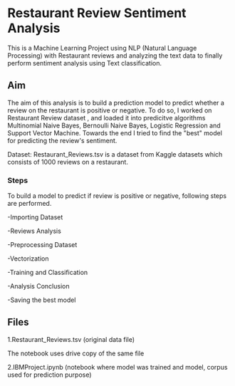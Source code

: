 # Restaurant Review Sentiment Analysis
This is a Machine Learning Project using NLP (Natural Language Processing) with Restaurant reviews and analyzing the text data to finally perform sentiment analysis using Text classification.

## Aim
The aim of this analysis is to build a prediction model to predict whether a review on the restaurant is positive or negative. To do so, I worked on Restaurant Review dataset , and loaded it into predicitve algorithms Multinomial Naive Bayes, Bernoulli Naive Bayes, Logistic Regression and Support Vector Machine. Towards the end I tried to find the "best" model for predicting the review's sentiment.

Dataset: Restaurant_Reviews.tsv is a dataset from Kaggle datasets which consists of 1000 reviews on a restaurant.

### Steps
To build a model to predict if review is positive or negative, following steps are performed.

-Importing Dataset

-Reviews Analysis

-Preprocessing Dataset

-Vectorization

-Training and Classification

-Analysis Conclusion

-Saving the best model

## Files
1.Restaurant_Reviews.tsv (original data file)

The notebook uses drive copy of the same file

2.IBMProject.ipynb (notebook where model was trained and model, corpus used for prediction purpose)
